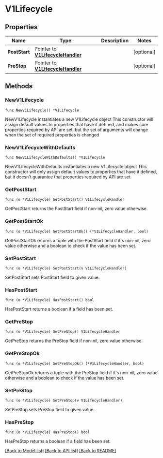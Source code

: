 # V1Lifecycle

## Properties

Name | Type | Description | Notes
------------ | ------------- | ------------- | -------------
**PostStart** | Pointer to [**V1LifecycleHandler**](V1LifecycleHandler.md) |  | [optional] 
**PreStop** | Pointer to [**V1LifecycleHandler**](V1LifecycleHandler.md) |  | [optional] 

## Methods

### NewV1Lifecycle

`func NewV1Lifecycle() *V1Lifecycle`

NewV1Lifecycle instantiates a new V1Lifecycle object
This constructor will assign default values to properties that have it defined,
and makes sure properties required by API are set, but the set of arguments
will change when the set of required properties is changed

### NewV1LifecycleWithDefaults

`func NewV1LifecycleWithDefaults() *V1Lifecycle`

NewV1LifecycleWithDefaults instantiates a new V1Lifecycle object
This constructor will only assign default values to properties that have it defined,
but it doesn't guarantee that properties required by API are set

### GetPostStart

`func (o *V1Lifecycle) GetPostStart() V1LifecycleHandler`

GetPostStart returns the PostStart field if non-nil, zero value otherwise.

### GetPostStartOk

`func (o *V1Lifecycle) GetPostStartOk() (*V1LifecycleHandler, bool)`

GetPostStartOk returns a tuple with the PostStart field if it's non-nil, zero value otherwise
and a boolean to check if the value has been set.

### SetPostStart

`func (o *V1Lifecycle) SetPostStart(v V1LifecycleHandler)`

SetPostStart sets PostStart field to given value.

### HasPostStart

`func (o *V1Lifecycle) HasPostStart() bool`

HasPostStart returns a boolean if a field has been set.

### GetPreStop

`func (o *V1Lifecycle) GetPreStop() V1LifecycleHandler`

GetPreStop returns the PreStop field if non-nil, zero value otherwise.

### GetPreStopOk

`func (o *V1Lifecycle) GetPreStopOk() (*V1LifecycleHandler, bool)`

GetPreStopOk returns a tuple with the PreStop field if it's non-nil, zero value otherwise
and a boolean to check if the value has been set.

### SetPreStop

`func (o *V1Lifecycle) SetPreStop(v V1LifecycleHandler)`

SetPreStop sets PreStop field to given value.

### HasPreStop

`func (o *V1Lifecycle) HasPreStop() bool`

HasPreStop returns a boolean if a field has been set.


[[Back to Model list]](../README.md#documentation-for-models) [[Back to API list]](../README.md#documentation-for-api-endpoints) [[Back to README]](../README.md)


